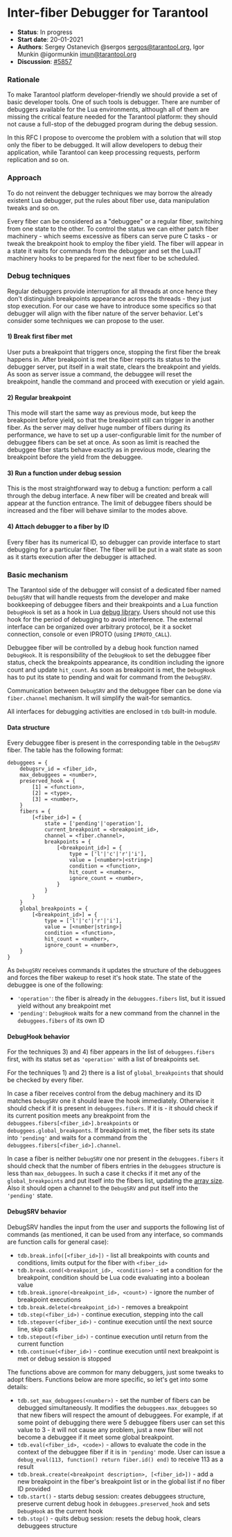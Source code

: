 # Inter-fiber Debugger for Tarantool
* **Status**: In progress
* **Start date**: 20-01-2021
* **Authors**: Sergey Ostanevich @sergos sergos@tarantool.org,
               Igor Munkin @igormunkin imun@tarantool.org
* **Discussion**: [#5857](https://github.com/tarantool/tarantool/discussions/5857)

### Rationale

To make Tarantool platform developer-friendly we should provide a set of basic
developer tools. One of such tools is debugger. There are number of debuggers
available for the Lua environments, although all of them are missing the
critical feature needed for the Tarantool platform: they should not cause a
full-stop of the debugged program during the debug session.

In this RFC I propose to overcome the problem with a solution that will stop
only the fiber to be debugged. It will allow developers to debug their
application, while Tarantool can keep processing requests, perform replication
and so on.

### Approach

To do not reinvent the debugger techniques we may borrow the already existent
Lua debugger, put the rules about fiber use, data manipulation tweaks and so
on.

Every fiber can be considered as a "debuggee" or a regular fiber, switching
from one state to the other. To control the status we can either patch fiber
machinery - which seems excessive as fibers can serve pure C tasks - or tweak
the breakpoint hook to employ the fiber yield. The fiber will appear in a state
it waits for commands from the debugger and set the LuaJIT machinery hooks to
be prepared for the next fiber to be scheduled.

### Debug techniques

Regular debuggers provide interruption for all threads at once hence they don't
distinguish breakpoints appearance across the threads - they just stop
execution. For our case we have to introduce some specifics so that debugger
will align with the fiber nature of the server behavior. Let's consider some
techniques we can propose to the user.

#### 1) Break first fiber met

User puts a breakpoint that triggers once, stopping the first fiber the break
happens in. After breakpoint is met the fiber reports its status to the
debugger server, put itself in a wait state, clears the breakpoint and yields.
As soon as server issue a command, the debuggee will reset the breakpoint,
handle the command and proceed with execution or yield again.

#### 2) Regular breakpoint

This mode will start the same way as previous mode, but keep the breakpoint
before yield, so that the breakpoint still can trigger in another fiber. As the
server may deliver huge number of fibers during its performance, we have to set
up a user-configurable limit for the number of debuggee fibers can be set at
once. As soon as limit is reached the debuggee fiber starts behave exactly as
in previous mode, clearing the breakpoint before the yield from the debuggee.

#### 3) Run a function under debug session

This is the most straightforward way to debug a function: perform a call
through the debug interface. A new fiber will be created and break will appear
at the function entrance. The limit of debuggee fibers should be increased and
the fiber will behave similar to the modes above.

#### 4) Attach debugger to a fiber by ID

Every fiber has its numerical ID, so debugger can provide interface to start
debugging for a particular fiber. The fiber will be put in a wait state as soon
as it starts execution after the debugger is attached.

### Basic mechanism

The Tarantool side of the debugger will consist of a dedicated fiber named
`DebugSRV` that will handle requests from the developer and make bookkeeping of
debuggee fibers and their breakpoints and a Lua function `DebugHook` is set as
a hook in Lua [debug library](https://www.lua.org/pil/23.html). Users should
not use this hook for the period of debugging to avoid interference. The
external interface can be organized over arbitrary protocol, be it a socket
connection, console or even IPROTO (using `IPROTO_CALL`).

Debuggee fiber will be controlled by a debug hook function named `DebugHook`.
It is responsibility of the `DebugHook` to set the debuggee fiber status, check
the breakpoints appearance, its condition including the ignore count and update
`hit_count`. As soon as breakpoint is met, the `DebugHook` has to put its state
to pending and wait for command from the `DebugSRV`.

Communication between `DebugSRV` and the debuggee fiber can be done via
`fiber.channel` mechanism. It will simplify the wait-for semantics.

All interfaces for debugging activities are enclosed in `tdb` built-in module.

#### Data structure

Every debuggee fiber is present in the corresponding table in the `DebugSRV`
fiber. The table has the following format:

```
debuggees = {
    debugsrv_id = <fiber_id>,
    max_debuggees = <number>,
    preserved_hook = {
        [1] = <function>,
        [2] = <type>,
        [3] = <number>,
    }
    fibers = {
        [<fiber_id>] = {
            state = ['pending'|'operation'],
            current_breakpoint = <breakpoint_id>,
            channel = <fiber.channel>,
            breakpoints = {
                [<breakpoint_id>] = {
                    type = ['l'|'c'|'r'|'i'],
                    value = [<number>|<string>]
                    condition = <function>,
                    hit_count = <number>,
                    ignore_count = <number>,
                }
            }
        }
    }
    global_breakpoints = {
        [<breakpoint_id>] = {
            type = ['l'|'c'|'r'|'i'],
            value = [<number|string>]
            condition = <function>,
            hit_count = <number>,
            ignore_count = <number>,
    }
}
```
As `DebugSRV` receives commands it updates the structure of the debuggees and
forces the fiber wakeup to reset it's hook state. The state of the debuggee is
one of the following:

- `'operation'`: the fiber is already in the `debuggees.fibers` list, but it
  issued yield without any breakpoint met
- `'pending'`: `DebugHook` waits for a new command from the channel in the
  `debuggees.fibers` of its own ID

#### DebugHook behavior

For the techniques 3) and 4) fiber appears in the list of `debuggees.fibers`
first, with its status set as `'operation'` with a list of breakpoints set.

For the techniques 1) and 2) there is a list of `global_breakpoints` that
should be checked by every fiber.

In case a fiber receives control from the debug machinery and its ID matches
`DebugSRV` one it should leave the hook immediately. Otherwise it should check
if it is present in `debuggees.fibers`. If it is - it should check if its
current position meets any breakpoint from the
`debuggees.fibers[<fiber_id>].breakpoints` or `debuggees.global_breakponts`. If
breakpoint is met, the fiber sets its state into `'pending'` and waits for a
command from the `debuggees.fibers[<fiber_id>].channel`.

In case a fiber is neither `DebugSRV` one nor present in the `debuggees.fibers`
it should check that the number of fibers entries in the `debuggees` structure
is less than `max_debuggees`. In such a case it checks if it met any of the
`global_breakpoints` and put itself into the fibers list, updating the
[array size](https://www.lua.org/pil/19.1.html). Also it should open a channel
to the `DebugSRV` and put itself into the `'pending'` state.

#### DebugSRV behavior

DebugSRV handles the input from the user and supports the following list of
commands (as mentioned, it can be used from any interface, so commands are
function calls for general case):

- `tdb.break.info([<fiber_id>])` - list all breakpoints with counts and
  conditions, limits output for the fiber with `<fiber_id>`
- `tdb.break.cond(<breakpoint_id>, <condition>)` - set a condition for the
  breakpoint, condition should be Lua code evaluating into a boolean value
- `tdb.break.ignore(<breakpoint_id>, <count>)` - ignore the number of
  breakpoint executions
- `tdb.break.delete(<breakpoint_id>)` - removes a breakpoint
- `tdb.step(<fiber_id>)` - continue execution, stepping into the call
- `tdb.stepover(<fiber_id>)` - continue execution until the next source line,
  skip calls
- `tdb.stepout(<fiber_id>)` - continue execution until return from the current
  function
- `tdb.continue(<fiber_id>)` - continue execution until next breakpoint is met
  or debug session is stopped

The functions above are common for many debuggers, just some tweaks to adopt
fibers. Functions below are more specific, so let's get into some details:

- `tdb.set_max_debuggees(<number>)` - set the number of fibers can be debugged
  simultaneously. It modifies the `debuggees.max_debuggees` so that new fibers
  will respect the amount of debuggees. For example, if at some point of
  debugging there were 5 debuggee fibers user can set this value to 3 - it
  will not cause any problem, just a new fiber will not become a debuggee if it
  meet some global breakpoint.
- `tdb.eval(<fiber_id>, <code>)` - allows to evaluate the code in the context
  of the debuggee fiber if it is in `'pending'` mode. User can issue a
  `debug_eval(113, function() return fiber.id() end)` to receive 113 as a
  result
- `tdb.break.create(<breakpoint description>, [<fiber_id>])` - add a new
  breakpoint in the fiber's breakpoint list or in the global list if no fiber
  ID provided
- `tdb.start()` - starts debug session: creates debuggees structure, preserve
  current debug hook in `debuggees.preserved_hook` and sets `DebugHook` as the
  current hook
- `tdb.stop()` - quits debug session: resets the debug hook, clears debuggees
  structure
